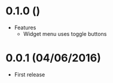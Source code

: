 # 0.1.0 ()
* Features
    - Widget menu uses toggle buttons

# 0.0.1 (04/06/2016)

* First release


